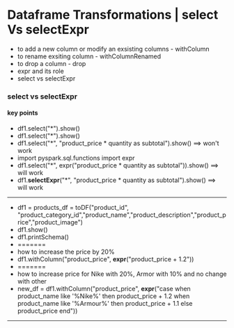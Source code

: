 # Dataframe Transformations | select Vs selectExpr


- to add a new column or modify an exsisting columns - withColumn
- to rename exsiting column - withColumnRenamed
- to drop a column - drop
- expr and its role
- select vs selectExpr

### select vs selectExpr

#### key points
- df1.select("*").show()
- df1.select("*").show()
- df1.select("*", "product_price * quantity as subtotal").show() ==> won't work
- import pyspark.sql.functions import expr
- df1.select("*", expr("product_price * quantity as subtotal")).show() ==> will work
- df1.**selectExpr**("*", "product_price * quantity as subtotal").show() ==> will work


------------------------

- df1 = products_df = toDF("product_id", "product_category_id","product_name","product_description","product_price","product_image")
- df1.show()
- df1.printSchema()
- =======
- how to increase the price by 20%
- df1.withColumn("product_price", **expr**("product_price + 1.2"))
- =======
- how to increase price for Nike with 20%, Armor with 10% and no change with other
- new_df = df1.withColumn("product_price", **expr**("case when product_name like '%Nike%' then product_price + 1.2 when product_name like '%Armour%' then product_price + 1.1 else product_price end"))


------------------------
